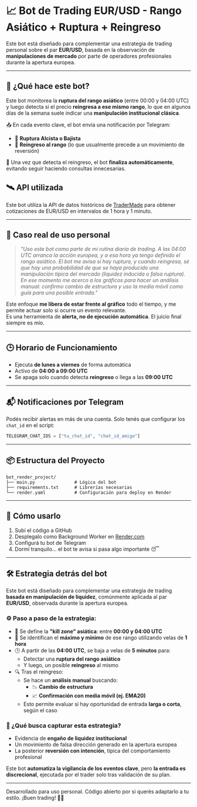 # 📈 Bot de Trading EUR/USD - Rango Asiático + Ruptura + Reingreso

Este bot está diseñado para complementar una estrategia de trading personal sobre el par **EUR/USD**, basada en la observación de **manipulaciones de mercado** por parte de operadores profesionales durante la apertura europea.

---

## 🎯 ¿Qué hace este bot?

Este bot monitorea la **ruptura del rango asiático** (entre 00:00 y 04:00 UTC) y luego detecta si el precio **reingresa a ese mismo rango**, lo que en algunos días de la semana suele indicar una **manipulación institucional clásica**.

📤 En cada evento clave, el bot envía una notificación por Telegram:
- 🚨 **Ruptura Alcista o Bajista**
- 🔄 **Reingreso al rango** (lo que usualmente precede a un movimiento de reversión)

🛑 Una vez que detecta el reingreso, el bot **finaliza automáticamente**, evitando seguir haciendo consultas innecesarias.

## 🛰️ API utilizada

Este bot utiliza la API de datos históricos de [TraderMade](https://tradermade.com/) para obtener cotizaciones de EUR/USD en intervalos de 1 hora y 1 minuto.

---

## 📌 Caso real de uso personal

> *"Uso este bot como parte de mi rutina diaria de trading. A las 04:00 UTC arranca la acción europea, y a esa hora ya tengo definido el rango asiático. El bot me avisa si hay ruptura, y cuando reingresa, sé que hay una probabilidad de que se haya producido una manipulación típica del mercado (liquidez inducida o falsa ruptura). En ese momento me acerco a los gráficos para hacer un análisis manual: confirmo cambio de estructura y uso la media móvil como guía para una posible entrada."*

Este enfoque **me libera de estar frente al gráfico** todo el tiempo, y me permite actuar solo si ocurre un evento relevante.  
Es una herramienta de **alerta, no de ejecución automática**. El juicio final siempre es mío.

---

## 🕒 Horario de Funcionamiento

- Ejecuta **de lunes a viernes** de forma automática
- Activo de **04:00 a 09:00 UTC**
- Se apaga solo cuando detecta **reingreso** o llega a las **09:00 UTC**

---

## 📬 Notificaciones por Telegram

Podés recibir alertas en más de una cuenta. Solo tenés que configurar los `chat_id` en el script:

```python
TELEGRAM_CHAT_IDS = ["tu_chat_id", "chat_id_amigo"]
```

---

## 📦 Estructura del Proyecto

```
bot_render_project/
├── main.py               # Lógica del bot
├── requirements.txt      # Librerías necesarias
└── render.yaml           # Configuración para deploy en Render
```

---

## 🚀 Cómo usarlo

1. Subí el código a GitHub
2. Desplegalo como Background Worker en [Render.com](https://render.com)
3. Configurá tu bot de Telegram
4. Dormí tranquilo... el bot te avisa si pasa algo importante 😴

---

## 🛠️ Estrategia detrás del bot

Este bot está diseñado para complementar una estrategia de trading **basada en manipulación de liquidez**, comúnmente aplicada al par **EUR/USD**, observada durante la apertura europea.

### ⚙️ Paso a paso de la estrategia:

- 📌 Se define la **"kill zone" asiática**: entre **00:00 y 04:00 UTC**
- 🧱 Se identifican el **máximo y mínimo** de ese rango utilizando velas de **1 hora**
- 🕓 A partir de las **04:00 UTC**, se baja a velas de **5 minutos** para:
  - Detectar una **ruptura del rango asiático**
  - Y luego, un posible **reingreso** al mismo
- 🔍 Tras el reingreso:
  - Se hace un **análisis manual** buscando:
    - 📉 **Cambio de estructura**
    - 📈 **Confirmación con media móvil (ej. EMA20)**
  - Esto permite evaluar si hay oportunidad de entrada **larga o corta**, según el caso

### 🎯 ¿Qué busca capturar esta estrategia?

- Evidencia de **engaño de liquidez institucional**
- Un movimiento de falsa dirección generado en la apertura europea
- La posterior **reversión con intención**, típica del comportamiento profesional

Este bot **automatiza la vigilancia de los eventos clave**, pero **la entrada es discrecional**, ejecutada por el trader solo tras validación de su plan.

---

Desarrollado para uso personal. Código abierto por si querés adaptarlo a tu estilo. ¡Buen trading! 🧠📲
